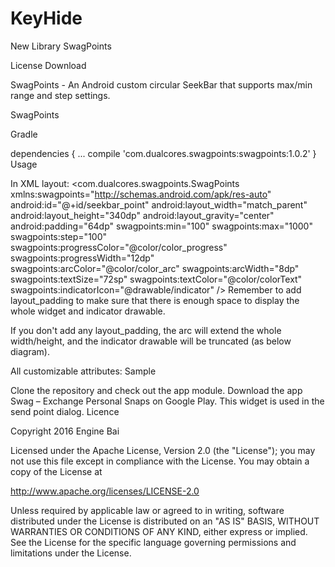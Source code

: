 # KeyHide
New Library
SwagPoints

License  Download

SwagPoints - An Android custom circular SeekBar that supports max/min range and step settings.

SwagPoints

Gradle

dependencies {
    ...
    compile 'com.dualcores.swagpoints:swagpoints:1.0.2'
}
Usage

In XML layout:
<com.dualcores.swagpoints.SwagPoints
    xmlns:swagpoints="http://schemas.android.com/apk/res-auto"
    android:id="@+id/seekbar_point"
    android:layout_width="match_parent"
    android:layout_height="340dp"
    android:layout_gravity="center"
    android:padding="64dp"
    swagpoints:min="100"
    swagpoints:max="1000"
    swagpoints:step="100"
    swagpoints:progressColor="@color/color_progress"
    swagpoints:progressWidth="12dp"
    swagpoints:arcColor="@color/color_arc"
    swagpoints:arcWidth="8dp"
    swagpoints:textSize="72sp"
    swagpoints:textColor="@color/colorText"
    swagpoints:indicatorIcon="@drawable/indicator"
    />
Remember to add layout_padding to make sure that there is enough space to display the whole widget and indicator drawable.



If you don't add any layout_padding, the arc will extend the whole width/height, and the indicator drawable will be truncated (as below diagram). 

All customizable attributes:
<declare-styleable name="SwagPoints">
    <attr name="points" format="integer" />
    <attr name="max" format="integer" />
    <attr name="min" format="integer"/>
    <attr name="step" format="integer"/>
    <attr name="indicatorIcon" format="reference" />
    <attr name="progressWidth" format="dimension" />
    <attr name="progressColor" format="color" />
    <attr name="arcWidth" format="dimension" />
    <attr name="arcColor" format="color" />
    <attr name="textSize" format="dimension"/>
    <attr name="textColor" format="color"/>
    <attr name="clockwise" format="boolean" />
    <attr name="enabled" format="boolean" />
</declare-styleable>
Sample

Clone the repository and check out the app module.
Download the app Swag – Exchange Personal Snaps on Google Play. This widget is used in the send point dialog.
Licence

Copyright 2016 Engine Bai

Licensed under the Apache License, Version 2.0 (the "License"); you may not use this file except in compliance with the License. You may obtain a copy of the License at

http://www.apache.org/licenses/LICENSE-2.0

Unless required by applicable law or agreed to in writing, software distributed under the License is distributed on an "AS IS" BASIS, WITHOUT WARRANTIES OR CONDITIONS OF ANY KIND, either express or implied. See the License for the specific language governing permissions and limitations under the License.
